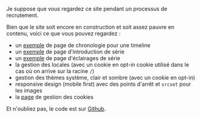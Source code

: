 Je suppose que vous regardez ce site pendant un processus de recrutement.

Bien que le site soit encore en construction et soit assez pauvre en contenu, voici ce que vous pouvez regardez :

- un [exemple](../timelines/UC/series) de page de chronologie pour une timeline
- un [exemple](../timelines/UC/series/UC) de page d'introduction de série
- un [exemple](../timelines/UC/series/UC/insights) de page d'éclairages de série
- la gestion des locales (avec un cookie en opt-in cookie utilisé dans le cas où on arrive sur la racine `/`)
- gestion des thèmes système, clair et sombre (avec un cookie en opt-in)
- responsive design (mobile first) avec des points d'arrêt et `srcset` pour les images
- la [page](../cookies) de gestion des cookies

Et n'oubliez pas, le code est sur [Github](https://github.com/rempartIrien/easy-gundam).
